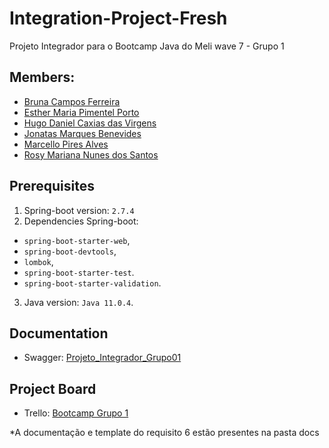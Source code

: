 # Integration-Project-Fresh
Projeto Integrador para o Bootcamp Java do Meli wave 7 - Grupo 1

## Members:
- [Bruna Campos Ferreira](https://github.com/brunacamposxx)
- [Esther Maria Pimentel Porto](https://github.com/estpimentel)
- [Hugo Daniel Caxias das Virgens](https://github.com/HugoDaniel2000MELI)
- [Jonatas Marques Benevides](https://github.com/jbenevides92)
- [Marcello Pires Alves](https://github.com/Atharr)
- [Rosy Mariana Nunes dos Santos](https://github.com/rosymarianasantos)

## Prerequisites
1. Spring-boot version: `2.7.4`
2. Dependencies Spring-boot:
- `spring-boot-starter-web`,
- `spring-boot-devtools`,
- `lombok`,
- `spring-boot-starter-test`.
- `spring-boot-starter-validation`.
3. Java version: `Java 11.0.4`.

## Documentation
- Swagger: [Projeto_Integrador_Grupo01](http://localhost:8080/swagger-ui.html#/)

## Project Board
- Trello: [Bootcamp Grupo 1](https://trello.com/b/mbVq2bS5/projeto-integrador)


*A documentação e template do requisito 6 estão presentes na pasta docs